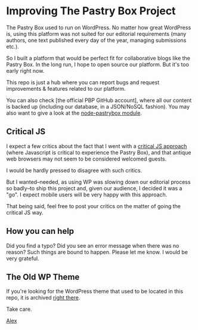 # Improving The Pastry Box Project

The Pastry Box used to run on WordPress. No matter how great WordPress is, using this platform was not suited for our editorial requirements (many authors, one text published every day of the year, managing submissions etc.).

So I built a platform that would be perfect fit for collaborative blogs like the Pastry Box. In the long run, I hope to open source our platform. But it's too early right now.

This repo is just a hub where you can report bugs and request improvements & features related to our platform.

You can also check [the official PBP GitHub account], where all our content is backed up (including our database, in a JSON/NoSQL fashion). You may also want to give a look at the [node-pastrybox module](https://github.com/alexduloz/node-pastrybox).

## Critical JS

I expect a few critics about the fact that I went with a [critical JS approach](http://www.creativebloq.com/progressive-enhancement-stifling-creativity-8134167) (where Javascript is critical to experience the Pastry Box), and that antique web browsers may not seem to be considered welcomed guests.

I would be hardly pressed to disagree with such critics.

But I wanted–needed, as using WP was slowing down our editorial process so badly–to ship this project and, given our audience, I decided it was a "go". I expect mobile users will be very happy with this approach. 

That being said, feel free to post your critics on the matter of going the critical JS way.

## How you can help

Did you find a typo? Did you see an error message when there was no reason? Such things are bound to happen. Please let me know. I would be very grateful.

## The Old WP Theme

If you're looking for the WordPress theme that used to be located in this repo, it is archived [right there](https://github.com/alexduloz/pastrybox-WP).

Take care.

[Alex](https://twitter.com/alexduloz)

